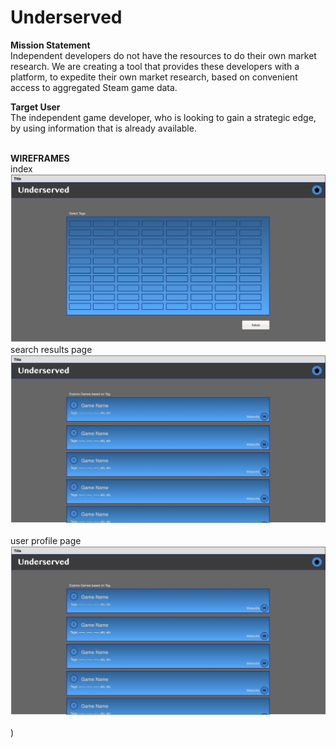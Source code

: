 # Underserved

<b> Mission Statement </b><br/>
Independent developers do not have the resources to do their own market research. We are creating a tool that provides these developers with a platform, to expedite their own market research, based on convenient access to aggregated Steam game data.

<b>Target User</b><br/>
The independent game developer, who is looking to gain a strategic edge, by using information that is already available.<br/><br/>

<b>WIREFRAMES</b><br/>
index<br/>
![MP](https://github.com/christopherhanten/underserved/blob/master/image.png)<br/>
search results page<br/>
![MP](https://github.com/christopherhanten/underserved/blob/master/untitled_page_1.png)<br/><br/>
user profile page
![MP](https://github.com/christopherhanten/underserved/blob/master/untitled_page_1.png)<br/><br/>)<br/><br/>


